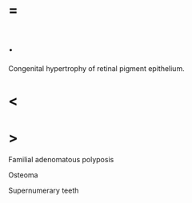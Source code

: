 # =

# .

Congenital hypertrophy of retinal pigment epithelium.

# <

# >

Familial adenomatous polyposis

Osteoma

Supernumerary teeth
